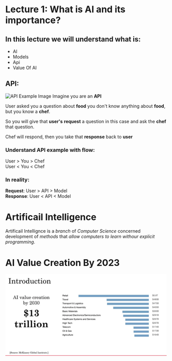 # Lecture 1: What is AI and its importance?

## In this lecture we will understand what is:

- AI
- Models
- Api
- Value Of AI


## API:
![API Example Image](https://miro.medium.com/v2/resize:fit:1400/1*7yAihbfGrMCzjUzIF2UitA.jpeg)
Imagine you are an **API**

User asked you a question about **food** you don't know anything about **food**, but you know a **chef**.

So you will give that **user's** **request** a question in this case and ask the **chef** that question.

Chef will respond, then you take that **response** back to **user**

### Understand API example with flow:
User > You > Chef
<br>
User < You < Chef

### In reality:
**Request**:
User > API > Model
<br>
**Response**: User < API < Model

# Artificail Intelligence
Artificail Intellignce is a *branch* of *Computer Science* concerned development of *methods* that *allow computers to learn withour explicit programming*.

# AI Value Creation By 2023 
![AI Value Creation Image](image-1.png)

